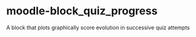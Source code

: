 moodle-block_quiz_progress
==========================

A block that plots graphically score evolution in successive quiz attempts
